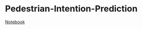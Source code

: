 # Pedestrian-Intention-Prediction


[Notebook](https://github.com/rafvasq/Pedestrian-Intention-Prediction/blob/master/Intention%20Data%20Preparation.ipynb)
